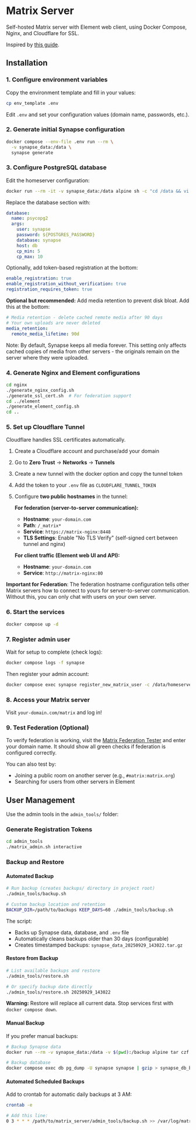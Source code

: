 # Matrix Server

Self-hosted Matrix server with Element web client, using Docker Compose, Nginx, and Cloudflare for SSL.

Inspired by [this guide](https://medium.com/@sncr28/deploying-a-matrix-server-with-element-chat-in-docker-compose-with-nginx-reverse-proxy-cc9850fd32f8).

## Installation

### 1. Configure environment variables

Copy the environment template and fill in your values:

```bash
cp env_template .env
```

Edit `.env` and set your configuration values (domain name, passwords, etc.).

### 2. Generate initial Synapse configuration

```bash
docker compose --env-file .env run --rm \
  -v synapse_data:/data \
  synapse generate
```

### 3. Configure PostgreSQL database

Edit the homeserver configuration:

```bash
docker run --rm -it -v synapse_data:/data alpine sh -c "cd /data && vi homeserver.yaml"
```

Replace the database section with:

```yaml
database:
  name: psycopg2
  args:
    user: synapse
    password: ${POSTGRES_PASSWORD}
    database: synapse
    host: db
    cp_min: 5
    cp_max: 10
```

Optionally, add token-based registration at the bottom:

```yaml
enable_registration: true
enable_registration_without_verification: true
registration_requires_token: true
```

**Optional but recommended:** Add media retention to prevent disk bloat. Add this at the bottom:

```yaml
# Media retention - delete cached remote media after 90 days
# Your own uploads are never deleted
media_retention:
  remote_media_lifetime: 90d
```

Note: By default, Synapse keeps all media forever. This setting only affects cached copies of media from other servers - the originals remain on the server where they were uploaded.

### 4. Generate Nginx and Element configurations

```bash
cd nginx
./generate_nginx_config.sh
./generate_ssl_cert.sh  # For federation support
cd ../element
./generate_element_config.sh
cd ..
```

### 5. Set up Cloudflare Tunnel

Cloudflare handles SSL certificates automatically.

1. Create a Cloudflare account and purchase/add your domain
2. Go to **Zero Trust** → **Networks** → **Tunnels**
3. Create a new tunnel with the docker option and copy the tunnel token
4. Add the token to your `.env` file as `CLOUDFLARE_TUNNEL_TOKEN`
5. Configure **two public hostnames** in the tunnel:

   **For federation (server-to-server communication):**
   - **Hostname**: `your-domain.com`
   - **Path**: `/_matrix*`
   - **Service**: `https://matrix-nginx:8448`
   - **TLS Settings**: Enable "No TLS Verify" (self-signed cert between tunnel and nginx)

   **For client traffic (Element web UI and API):**
   - **Hostname**: `your-domain.com`
   - **Service**: `http://matrix-nginx:80`

**Important for Federation**: The federation hostname configuration tells other Matrix servers how to connect to yours for server-to-server communication. Without this, you can only chat with users on your own server.

### 6. Start the services

```bash
docker compose up -d
```

### 7. Register admin user

Wait for setup to complete (check logs):

```bash
docker compose logs -f synapse
```

Then register your admin account:

```bash
docker compose exec synapse register_new_matrix_user -c /data/homeserver.yaml http://localhost:8008
```

### 8. Access your Matrix server

Visit `your-domain.com/matrix` and log in!

### 9. Test Federation (Optional)

To verify federation is working, visit the [Matrix Federation Tester](https://federationtester.matrix.org/) and enter your domain name. It should show all green checks if federation is configured correctly.

You can also test by:
- Joining a public room on another server (e.g., `#matrix:matrix.org`)
- Searching for users from other servers in Element

## User Management

Use the admin tools in the `admin_tools/` folder:

### Generate Registration Tokens

```bash
cd admin_tools
./matrix_admin.sh interactive
```

### Backup and Restore

#### Automated Backup

```bash
# Run backup (creates backups/ directory in project root)
./admin_tools/backup.sh

# Custom backup location and retention
BACKUP_DIR=/path/to/backups KEEP_DAYS=60 ./admin_tools/backup.sh
```

The script:
- Backs up Synapse data, database, and `.env` file
- Automatically cleans backups older than 30 days (configurable)
- Creates timestamped backups: `synapse_data_20250929_143022.tar.gz`

#### Restore from Backup

```bash
# List available backups and restore
./admin_tools/restore.sh

# Or specify backup date directly
./admin_tools/restore.sh 20250929_143022
```

**Warning:** Restore will replace all current data. Stop services first with `docker compose down`.

#### Manual Backup

If you prefer manual backups:

```bash
# Backup Synapse data
docker run --rm -v synapse_data:/data -v $(pwd):/backup alpine tar czf /backup/synapse_data_backup.tar.gz -C /data .

# Backup database
docker compose exec db pg_dump -U synapse synapse | gzip > synapse_db_backup.sql.gz
```

#### Automated Scheduled Backups

Add to crontab for automatic daily backups at 3 AM:

```bash
crontab -e

# Add this line:
0 3 * * * /path/to/matrix_server/admin_tools/backup.sh >> /var/log/matrix_backup.log 2>&1
```
